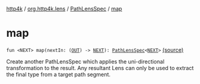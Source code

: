 [http4k](../../index.md) / [org.http4k.lens](../index.md) / [PathLensSpec](index.md) / [map](./map.md)

# map

`fun <NEXT> map(nextIn: (`[`OUT`](index.md#OUT)`) -> `[`NEXT`](map.md#NEXT)`): `[`PathLensSpec`](index.md)`<`[`NEXT`](map.md#NEXT)`>` [(source)](https://github.com/http4k/http4k/blob/master/http4k-core/src/main/kotlin/org/http4k/lens/path.kt#L45)

Create another PathLensSpec which applies the uni-directional transformation to the result. Any resultant Lens can only be
used to extract the final type from a target path segment.

